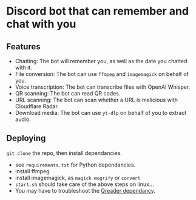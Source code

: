 # Discord bot that can remember and chat with you

## Features

- Chatting: The bot will remember you, as well as the date you chatted with it.
- File conversion: The bot can use `ffmpeg` and `imagemagick` on behalf of you.
- Voice transcription: The bot can transcribe files with OpenAI Whisper.
- QR scanning: The bot can read QR codes.
- URL scanning: The bot can scan whether a URL is malicious with Cloudflare Radar.
- Download media: The bot can use `yt-dlp` on behalf of you to extract audio.

## Deploying

`git clone` the repo, then install dependancies.

- see `requirements.txt` for Python dependancies.
- install ffmpeg
- install imagemagick, as `magick mogrify` or `convert`
- `start.sh` should take care of the above steps on linux...
- You may have to troubleshoot the [Qreader dependancy](https://pypi.org/project/qreader/).